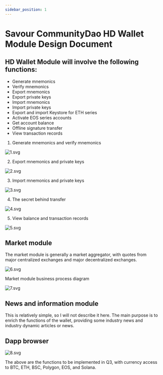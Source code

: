 ```yaml
---
sidebar_position: 1
---
```


# Savour CommunityDao HD Wallet Module Design Document

## HD Wallet Module will involve the following functions:

- Generate mnemonics
- Verify mnemonics
- Export mnemonics
- Export private keys
- Import mnemonics
- Import private keys
- Export and import Keystore for ETH series
- Activate EOS series accounts
- Get account balance
- Offline signature transfer
- View transaction records

1. Generate mnemonics and verify mnemonics

![1.svg](../../../../static/img/images/1.svg)

2. Export mnemonics and private keys

![2.svg](../../../../static/img/images/2.svg)

3. Import mnemonics and private keys

![3.svg](../../../../static/img/images/3.svg)

4. The secret behind transfer

![4.svg](../../../../static/img/images/4.svg)

5. View balance and transaction records

![5.svg](../../../../static/img/images/5.svg)

##  Market module

The market module is generally a market aggregator, with quotes from major centralized exchanges and major decentralized exchanges.

![6.svg](../../../../static/img/images/6.svg)

Market module business process diagram

![7.svg](../../../../static/img/images/7.svg)

## News and information module

This is relatively simple, so I will not describe it here. The main purpose is to enrich the functions of the wallet, providing some industry news and industry dynamic articles or news.

## Dapp browser

![8.svg](../../../../static/img/images/8.svg)

The above are the functions to be implemented in Q3, with currency access to BTC, ETH, BSC, Polygon, EOS, and Solana.
